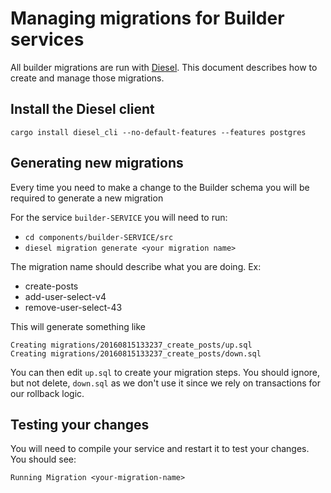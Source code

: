 # Managing migrations for Builder services

All builder migrations are run with [Diesel](http://diesel.rs). This document describes how to create and manage those migrations.

## Install the Diesel client

```shell
cargo install diesel_cli --no-default-features --features postgres
```

## Generating new migrations

Every time you need to make a change to the Builder schema you will be required to generate a new migration

For the service `builder-SERVICE` you will need to run:

* `cd components/builder-SERVICE/src`
* `diesel migration generate <your migration name>`

The migration name should describe what you are doing. Ex:

* create-posts
* add-user-select-v4
* remove-user-select-43

This will generate something like

```shell
Creating migrations/20160815133237_create_posts/up.sql
Creating migrations/20160815133237_create_posts/down.sql
```

You can then edit `up.sql` to create your migration steps.
You should ignore, but not delete, `down.sql` as we don't use it since we rely on transactions for our rollback logic.

## Testing your changes

You will need to compile your service and restart it to test your changes. You should see:

`Running Migration <your-migration-name>`
